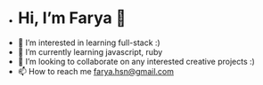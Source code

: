 - # Hi, I’m Farya 👋 
- 👀 I’m interested in learning full-stack :)
- 🌱 I’m currently learning javascript, ruby
- 💞️ I’m looking to collaborate on any interested creative projects :)
- 📫 How to reach me farya.hsn@gmail.com

<!---
Xfarya/Xfarya is a ✨ special ✨ repository because its `README.md` (this file) appears on your GitHub profile.
You can click the Preview link to take a look at your changes.
--->
